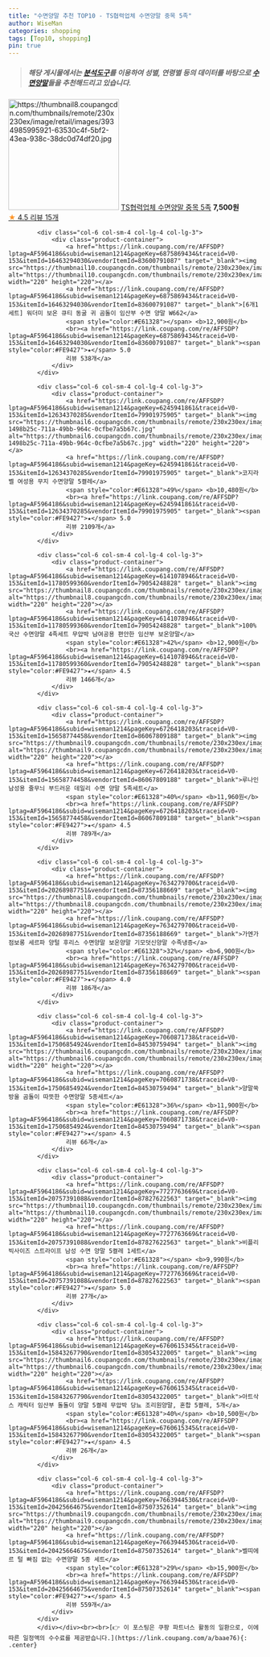 ```yaml
---
title: "수면양말 추천 TOP10 - TS협력업체 수면양말 중목 5족"
author: WiseMan
categories: shopping
tags: [Top10, shopping]
pin: true
---
```


> ##### 해당 게시물에서는 [**분석도구**](https://itemscout.io/)를 이용하여 **성별**, **연령별** 등의 데이터를 바탕으로 [**수면양말**](https://link.coupang.com/a/baae76)들을 추천해드리고 있습니다.
<div class="container"><div class="row">
            <div class="col-6 col-sm-4 col-lg-4 col-lg-3">
                <div class="product-container">
                    <a href="https://link.coupang.com/re/AFFSDP?lptag=AF5964186&subid=wiseman1214&pageKey=193956613&traceid=V0-153&itemId=461540032&vendorItemId=4146212633" target="_blank"><img src="https://thumbnail8.coupangcdn.com/thumbnails/remote/230x230ex/image/retail/images/3934985995921-63530c4f-5bf2-43ea-938c-38dc0d74df20.jpg" alt="https://thumbnail8.coupangcdn.com/thumbnails/remote/230x230ex/image/retail/images/3934985995921-63530c4f-5bf2-43ea-938c-38dc0d74df20.jpg" width="220" height="220"></a>
                    <a href="https://link.coupang.com/re/AFFSDP?lptag=AF5964186&subid=wiseman1214&pageKey=193956613&traceid=V0-153&itemId=461540032&vendorItemId=4146212633" target="_blank">TS협력업체 수면양말 중목 5족</a>
                    <span style="color:#E61328"></span> <b>7,500원</b>
                    <br><a href="https://link.coupang.com/re/AFFSDP?lptag=AF5964186&subid=wiseman1214&pageKey=193956613&traceid=V0-153&itemId=461540032&vendorItemId=4146212633" target="_blank"><span style="color:#FE9427">★</span> 4.5
                    리뷰 15개</a>
                </div>
            </div>
            
            <div class="col-6 col-sm-4 col-lg-4 col-lg-3">
                <div class="product-container">
                    <a href="https://link.coupang.com/re/AFFSDP?lptag=AF5964186&subid=wiseman1214&pageKey=6875869434&traceid=V0-153&itemId=16463294030&vendorItemId=83600791087" target="_blank"><img src="https://thumbnail10.coupangcdn.com/thumbnails/remote/230x230ex/image/vendor_inventory/2ab4/18a7c1c1976822401d02d8f85be6652072eeba44e5842e2c77004619e532.jpg" alt="https://thumbnail10.coupangcdn.com/thumbnails/remote/230x230ex/image/vendor_inventory/2ab4/18a7c1c1976822401d02d8f85be6652072eeba44e5842e2c77004619e532.jpg" width="220" height="220"></a>
                    <a href="https://link.coupang.com/re/AFFSDP?lptag=AF5964186&subid=wiseman1214&pageKey=6875869434&traceid=V0-153&itemId=16463294030&vendorItemId=83600791087" target="_blank">[6개1세트] 워더미 보온 큐티 동굴 귀 곰돌이 임산부 수면 양말 W662</a>
                    <span style="color:#E61328"></span> <b>12,900원</b>
                    <br><a href="https://link.coupang.com/re/AFFSDP?lptag=AF5964186&subid=wiseman1214&pageKey=6875869434&traceid=V0-153&itemId=16463294030&vendorItemId=83600791087" target="_blank"><span style="color:#FE9427">★</span> 5.0
                    리뷰 538개</a>
                </div>
            </div>
            
            <div class="col-6 col-sm-4 col-lg-4 col-lg-3">
                <div class="product-container">
                    <a href="https://link.coupang.com/re/AFFSDP?lptag=AF5964186&subid=wiseman1214&pageKey=6245941861&traceid=V0-153&itemId=12634370285&vendorItemId=79901975905" target="_blank"><img src="https://thumbnail6.coupangcdn.com/thumbnails/remote/230x230ex/image/retail/images/3668792317113238-1498b25c-711a-49bb-964c-0cfbe7a5b67c.jpg" alt="https://thumbnail6.coupangcdn.com/thumbnails/remote/230x230ex/image/retail/images/3668792317113238-1498b25c-711a-49bb-964c-0cfbe7a5b67c.jpg" width="220" height="220"></a>
                    <a href="https://link.coupang.com/re/AFFSDP?lptag=AF5964186&subid=wiseman1214&pageKey=6245941861&traceid=V0-153&itemId=12634370285&vendorItemId=79901975905" target="_blank">코지라벨 여성용 무지 수면양말 5켤레</a>
                    <span style="color:#E61328">49%</span> <b>10,480원</b>
                    <br><a href="https://link.coupang.com/re/AFFSDP?lptag=AF5964186&subid=wiseman1214&pageKey=6245941861&traceid=V0-153&itemId=12634370285&vendorItemId=79901975905" target="_blank"><span style="color:#FE9427">★</span> 5.0
                    리뷰 2109개</a>
                </div>
            </div>
            
            <div class="col-6 col-sm-4 col-lg-4 col-lg-3">
                <div class="product-container">
                    <a href="https://link.coupang.com/re/AFFSDP?lptag=AF5964186&subid=wiseman1214&pageKey=6141078946&traceid=V0-153&itemId=11780599360&vendorItemId=79054248828" target="_blank"><img src="https://thumbnail8.coupangcdn.com/thumbnails/remote/230x230ex/image/vendor_inventory/f3c9/f03af245b08f760ade5b5ed786c66cc49646d3557c7d593b26c6c625cd0b.jpg" alt="https://thumbnail8.coupangcdn.com/thumbnails/remote/230x230ex/image/vendor_inventory/f3c9/f03af245b08f760ade5b5ed786c66cc49646d3557c7d593b26c6c625cd0b.jpg" width="220" height="220"></a>
                    <a href="https://link.coupang.com/re/AFFSDP?lptag=AF5964186&subid=wiseman1214&pageKey=6141078946&traceid=V0-153&itemId=11780599360&vendorItemId=79054248828" target="_blank">100% 국산 수면양말 4족세트 무압박 남여공용 편안한 임산부 보온양말</a>
                    <span style="color:#E61328">42%</span> <b>12,900원</b>
                    <br><a href="https://link.coupang.com/re/AFFSDP?lptag=AF5964186&subid=wiseman1214&pageKey=6141078946&traceid=V0-153&itemId=11780599360&vendorItemId=79054248828" target="_blank"><span style="color:#FE9427">★</span> 4.5
                    리뷰 1466개</a>
                </div>
            </div>
            
            <div class="col-6 col-sm-4 col-lg-4 col-lg-3">
                <div class="product-container">
                    <a href="https://link.coupang.com/re/AFFSDP?lptag=AF5964186&subid=wiseman1214&pageKey=6726418203&traceid=V0-153&itemId=15658774458&vendorItemId=86067809188" target="_blank"><img src="https://thumbnail9.coupangcdn.com/thumbnails/remote/230x230ex/image/vendor_inventory/0882/d2a6ad3c28d993736c6dfecbd715572ba41504afc34a9a9133347bbe3d1e.jpg" alt="https://thumbnail9.coupangcdn.com/thumbnails/remote/230x230ex/image/vendor_inventory/0882/d2a6ad3c28d993736c6dfecbd715572ba41504afc34a9a9133347bbe3d1e.jpg" width="220" height="220"></a>
                    <a href="https://link.coupang.com/re/AFFSDP?lptag=AF5964186&subid=wiseman1214&pageKey=6726418203&traceid=V0-153&itemId=15658774458&vendorItemId=86067809188" target="_blank">루나인 남성용 줄무늬 부드러운 데일리 수면 양말 5족세트</a>
                    <span style="color:#E61328">40%</span> <b>11,960원</b>
                    <br><a href="https://link.coupang.com/re/AFFSDP?lptag=AF5964186&subid=wiseman1214&pageKey=6726418203&traceid=V0-153&itemId=15658774458&vendorItemId=86067809188" target="_blank"><span style="color:#FE9427">★</span> 4.5
                    리뷰 789개</a>
                </div>
            </div>
            
            <div class="col-6 col-sm-4 col-lg-4 col-lg-3">
                <div class="product-container">
                    <a href="https://link.coupang.com/re/AFFSDP?lptag=AF5964186&subid=wiseman1214&pageKey=7634279700&traceid=V0-153&itemId=20268987751&vendorItemId=87356188669" target="_blank"><img src="https://thumbnail8.coupangcdn.com/thumbnails/remote/230x230ex/image/vendor_inventory/171f/6a680f4b53b959883d419e7427d4dac310b2b2d4fdfb047652082985aaea.jpg" alt="https://thumbnail8.coupangcdn.com/thumbnails/remote/230x230ex/image/vendor_inventory/171f/6a680f4b53b959883d419e7427d4dac310b2b2d4fdfb047652082985aaea.jpg" width="220" height="220"></a>
                    <a href="https://link.coupang.com/re/AFFSDP?lptag=AF5964186&subid=wiseman1214&pageKey=7634279700&traceid=V0-153&itemId=20268987751&vendorItemId=87356188669" target="_blank">가엔가 점보롱 세르파 양털 후리스 수면양말 보온양말 기모덧신양말 수족냉증</a>
                    <span style="color:#E61328">32%</span> <b>6,900원</b>
                    <br><a href="https://link.coupang.com/re/AFFSDP?lptag=AF5964186&subid=wiseman1214&pageKey=7634279700&traceid=V0-153&itemId=20268987751&vendorItemId=87356188669" target="_blank"><span style="color:#FE9427">★</span> 4.0
                    리뷰 186개</a>
                </div>
            </div>
            
            <div class="col-6 col-sm-4 col-lg-4 col-lg-3">
                <div class="product-container">
                    <a href="https://link.coupang.com/re/AFFSDP?lptag=AF5964186&subid=wiseman1214&pageKey=7060871738&traceid=V0-153&itemId=17506854924&vendorItemId=84530759494" target="_blank"><img src="https://thumbnail6.coupangcdn.com/thumbnails/remote/230x230ex/image/vendor_inventory/cb58/2c693b2891f238c764c55de7610857232cef6fd95317cad21920186a8472.jpg" alt="https://thumbnail6.coupangcdn.com/thumbnails/remote/230x230ex/image/vendor_inventory/cb58/2c693b2891f238c764c55de7610857232cef6fd95317cad21920186a8472.jpg" width="220" height="220"></a>
                    <a href="https://link.coupang.com/re/AFFSDP?lptag=AF5964186&subid=wiseman1214&pageKey=7060871738&traceid=V0-153&itemId=17506854924&vendorItemId=84530759494" target="_blank">양말쑥 방울 곰돌이 따뜻한 수면양말 5종세트</a>
                    <span style="color:#E61328">36%</span> <b>11,900원</b>
                    <br><a href="https://link.coupang.com/re/AFFSDP?lptag=AF5964186&subid=wiseman1214&pageKey=7060871738&traceid=V0-153&itemId=17506854924&vendorItemId=84530759494" target="_blank"><span style="color:#FE9427">★</span> 4.5
                    리뷰 66개</a>
                </div>
            </div>
            
            <div class="col-6 col-sm-4 col-lg-4 col-lg-3">
                <div class="product-container">
                    <a href="https://link.coupang.com/re/AFFSDP?lptag=AF5964186&subid=wiseman1214&pageKey=7727763669&traceid=V0-153&itemId=20757391088&vendorItemId=87827622563" target="_blank"><img src="https://thumbnail10.coupangcdn.com/thumbnails/remote/230x230ex/image/vendor_inventory/c3b3/da98a291896ec82981c2fa964cf684b41d4a3e1c2fb3954e882f3ade30b7.jpg" alt="https://thumbnail10.coupangcdn.com/thumbnails/remote/230x230ex/image/vendor_inventory/c3b3/da98a291896ec82981c2fa964cf684b41d4a3e1c2fb3954e882f3ade30b7.jpg" width="220" height="220"></a>
                    <a href="https://link.coupang.com/re/AFFSDP?lptag=AF5964186&subid=wiseman1214&pageKey=7727763669&traceid=V0-153&itemId=20757391088&vendorItemId=87827622563" target="_blank">비플리 빅사이즈 스트라이프 남성 수면 양말 5켤레 1세트</a>
                    <span style="color:#E61328"></span> <b>9,990원</b>
                    <br><a href="https://link.coupang.com/re/AFFSDP?lptag=AF5964186&subid=wiseman1214&pageKey=7727763669&traceid=V0-153&itemId=20757391088&vendorItemId=87827622563" target="_blank"><span style="color:#FE9427">★</span> 5.0
                    리뷰 27개</a>
                </div>
            </div>
            
            <div class="col-6 col-sm-4 col-lg-4 col-lg-3">
                <div class="product-container">
                    <a href="https://link.coupang.com/re/AFFSDP?lptag=AF5964186&subid=wiseman1214&pageKey=6760615345&traceid=V0-153&itemId=15843267790&vendorItemId=83054322005" target="_blank"><img src="https://thumbnail6.coupangcdn.com/thumbnails/remote/230x230ex/image/vendor_inventory/6ceb/dc607efbcaf5a371b68269c5b33ee405112907cc89486eb580cdedb6e810.jpg" alt="https://thumbnail6.coupangcdn.com/thumbnails/remote/230x230ex/image/vendor_inventory/6ceb/dc607efbcaf5a371b68269c5b33ee405112907cc89486eb580cdedb6e810.jpg" width="220" height="220"></a>
                    <a href="https://link.coupang.com/re/AFFSDP?lptag=AF5964186&subid=wiseman1214&pageKey=6760615345&traceid=V0-153&itemId=15843267790&vendorItemId=83054322005" target="_blank">아트삭스 캐릭터 임산부 돌돌이 양말 5켤레 무압박 당뇨 조리원양말, 혼합 5켤레, 5개</a>
                    <span style="color:#E61328">40%</span> <b>10,500원</b>
                    <br><a href="https://link.coupang.com/re/AFFSDP?lptag=AF5964186&subid=wiseman1214&pageKey=6760615345&traceid=V0-153&itemId=15843267790&vendorItemId=83054322005" target="_blank"><span style="color:#FE9427">★</span> 4.5
                    리뷰 26개</a>
                </div>
            </div>
            
            <div class="col-6 col-sm-4 col-lg-4 col-lg-3">
                <div class="product-container">
                    <a href="https://link.coupang.com/re/AFFSDP?lptag=AF5964186&subid=wiseman1214&pageKey=7663944530&traceid=V0-153&itemId=20425664675&vendorItemId=87507352614" target="_blank"><img src="https://thumbnail9.coupangcdn.com/thumbnails/remote/230x230ex/image/vendor_inventory/6a31/17614be66605b677435ff02fff9ad762d286146cb5b92a7604bbf61591d0.jpg" alt="https://thumbnail9.coupangcdn.com/thumbnails/remote/230x230ex/image/vendor_inventory/6a31/17614be66605b677435ff02fff9ad762d286146cb5b92a7604bbf61591d0.jpg" width="220" height="220"></a>
                    <a href="https://link.coupang.com/re/AFFSDP?lptag=AF5964186&subid=wiseman1214&pageKey=7663944530&traceid=V0-153&itemId=20425664675&vendorItemId=87507352614" target="_blank">벨띠에르 털 빠짐 없는 수면양말 5종 세트</a>
                    <span style="color:#E61328">29%</span> <b>15,900원</b>
                    <br><a href="https://link.coupang.com/re/AFFSDP?lptag=AF5964186&subid=wiseman1214&pageKey=7663944530&traceid=V0-153&itemId=20425664675&vendorItemId=87507352614" target="_blank"><span style="color:#FE9427">★</span> 4.5
                    리뷰 559개</a>
                </div>
            </div>
            </div></div><br><br>[👉 이 포스팅은 쿠팡 파트너스 활동의 일환으로, 이에 따른 일정액의 수수료를 제공받습니다.](https://link.coupang.com/a/baae76){: .center}